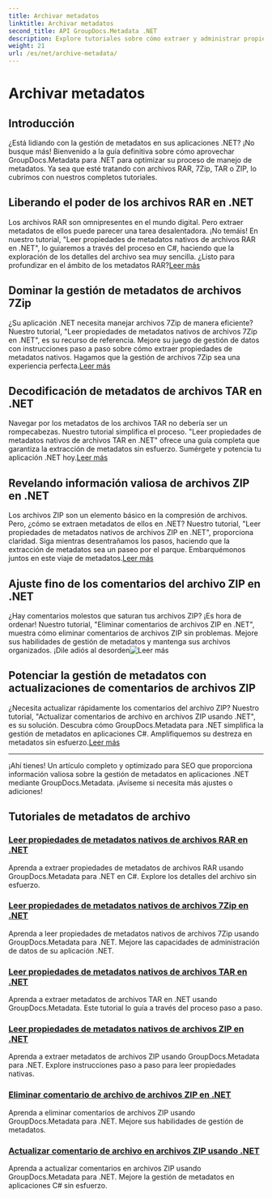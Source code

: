 ```yaml
---
title: Archivar metadatos
linktitle: Archivar metadatos
second_title: API GroupDocs.Metadata .NET
description: Explore tutoriales sobre cómo extraer y administrar propiedades de metadatos de varios formatos de archivo como RAR, 7Zip, TAR y ZIP usando GroupDocs.Metadata para .NET.
weight: 21
url: /es/net/archive-metadata/
---
```


# Archivar metadatos


## Introducción

¿Está lidiando con la gestión de metadatos en sus aplicaciones .NET? ¡No busque más! Bienvenido a la guía definitiva sobre cómo aprovechar GroupDocs.Metadata para .NET para optimizar su proceso de manejo de metadatos. Ya sea que esté tratando con archivos RAR, 7Zip, TAR o ZIP, lo cubrimos con nuestros completos tutoriales.

## Liberando el poder de los archivos RAR en .NET

 Los archivos RAR son omnipresentes en el mundo digital. Pero extraer metadatos de ellos puede parecer una tarea desalentadora. ¡No temáis! En nuestro tutorial, "Leer propiedades de metadatos nativos de archivos RAR en .NET", lo guiaremos a través del proceso en C#, haciendo que la exploración de los detalles del archivo sea muy sencilla. ¿Listo para profundizar en el ámbito de los metadatos RAR?[Leer más](./read-native-metadata-rar-archives/)

## Dominar la gestión de metadatos de archivos 7Zip

¿Su aplicación .NET necesita manejar archivos 7Zip de manera eficiente? Nuestro tutorial, "Leer propiedades de metadatos nativos de archivos 7Zip en .NET", es su recurso de referencia. Mejore su juego de gestión de datos con instrucciones paso a paso sobre cómo extraer propiedades de metadatos nativos. Hagamos que la gestión de archivos 7Zip sea una experiencia perfecta.[Leer más](./read-native-metadata-7zip-archives/)

## Decodificación de metadatos de archivos TAR en .NET

 Navegar por los metadatos de los archivos TAR no debería ser un rompecabezas. Nuestro tutorial simplifica el proceso. "Leer propiedades de metadatos nativos de archivos TAR en .NET" ofrece una guía completa que garantiza la extracción de metadatos sin esfuerzo. Sumérgete y potencia tu aplicación .NET hoy.[Leer más](./read-native-metadata-tar-archives/)

## Revelando información valiosa de archivos ZIP en .NET

Los archivos ZIP son un elemento básico en la compresión de archivos. Pero, ¿cómo se extraen metadatos de ellos en .NET? Nuestro tutorial, "Leer propiedades de metadatos nativos de archivos ZIP en .NET", proporciona claridad. Siga mientras desentrañamos los pasos, haciendo que la extracción de metadatos sea un paseo por el parque. Embarquémonos juntos en este viaje de metadatos.[Leer más](./read-native-metadata-zip-archives/)

## Ajuste fino de los comentarios del archivo ZIP en .NET

 ¿Hay comentarios molestos que saturan tus archivos ZIP? ¡Es hora de ordenar! Nuestro tutorial, "Eliminar comentarios de archivos ZIP en .NET", muestra cómo eliminar comentarios de archivos ZIP sin problemas. Mejore sus habilidades de gestión de metadatos y mantenga sus archivos organizados. ¡Dile adiós al desorden![Leer más](./remove-archive-comment-zip-files/)

## Potenciar la gestión de metadatos con actualizaciones de comentarios de archivos ZIP

¿Necesita actualizar rápidamente los comentarios del archivo ZIP? Nuestro tutorial, "Actualizar comentarios de archivo en archivos ZIP usando .NET", es su solución. Descubra cómo GroupDocs.Metadata para .NET simplifica la gestión de metadatos en aplicaciones C#. Amplifiquemos su destreza en metadatos sin esfuerzo.[Leer más](./update-archive-comment-zip-files/)

---

¡Ahí tienes! Un artículo completo y optimizado para SEO que proporciona información valiosa sobre la gestión de metadatos en aplicaciones .NET mediante GroupDocs.Metadata. ¡Avíseme si necesita más ajustes o adiciones!
## Tutoriales de metadatos de archivo
### [Leer propiedades de metadatos nativos de archivos RAR en .NET](./read-native-metadata-rar-archives/)
Aprenda a extraer propiedades de metadatos de archivos RAR usando GroupDocs.Metadata para .NET en C#. Explore los detalles del archivo sin esfuerzo.
### [Leer propiedades de metadatos nativos de archivos 7Zip en .NET](./read-native-metadata-7zip-archives/)
Aprenda a leer propiedades de metadatos nativos de archivos 7Zip usando GroupDocs.Metadata para .NET. Mejore las capacidades de administración de datos de su aplicación .NET.
### [Leer propiedades de metadatos nativos de archivos TAR en .NET](./read-native-metadata-tar-archives/)
Aprenda a extraer metadatos de archivos TAR en .NET usando GroupDocs.Metadata. Este tutorial lo guía a través del proceso paso a paso.
### [Leer propiedades de metadatos nativos de archivos ZIP en .NET](./read-native-metadata-zip-archives/)
Aprenda a extraer metadatos de archivos ZIP usando GroupDocs.Metadata para .NET. Explore instrucciones paso a paso para leer propiedades nativas.
### [Eliminar comentario de archivo de archivos ZIP en .NET](./remove-archive-comment-zip-files/)
Aprenda a eliminar comentarios de archivos ZIP usando GroupDocs.Metadata para .NET. Mejore sus habilidades de gestión de metadatos.
### [Actualizar comentario de archivo en archivos ZIP usando .NET](./update-archive-comment-zip-files/)
Aprenda a actualizar comentarios en archivos ZIP usando GroupDocs.Metadata para .NET. Mejore la gestión de metadatos en aplicaciones C# sin esfuerzo.